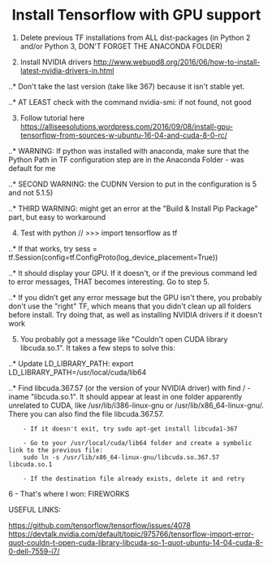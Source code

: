 <h1 style="text-align:center";> Install Tensorflow with GPU support</h1>

1. Delete previous TF installations from ALL dist-packages (in Python 2 and/or Python 3, DON'T FORGET THE ANACONDA FOLDER)


2. Install NVIDIA drivers http://www.webupd8.org/2016/06/how-to-install-latest-nvidia-drivers-in.html

..* Don't take the last version (take like 367) because it isn't stable yet.

..* AT LEAST check with the command nvidia-smi: if not found, not good



3. Follow tutorial here https://alliseesolutions.wordpress.com/2016/09/08/install-gpu-tensorflow-from-sources-w-ubuntu-16-04-and-cuda-8-0-rc/

..* WARNING: If python was installed with anaconda, make sure that the Python Path in TF configuration step are in the Anaconda Folder - was default for me

..* SECOND WARNING: the CUDNN Version to put in the configuration is 5 and not 5.1.5)

..* THIRD WARNING: might get an error at the "Build & Install Pip Package" part, but easy to workaround



4. Test with python // >>> import tensorflow as tf

..* If that works, try sess = tf.Session(config=tf.ConfigProto(log_device_placement=True))
	
..* It should display your GPU. If it doesn't, or if the previous command led to error messages, THAT becomes interesting. Go to step 5.

..* If you didn't get any error message but the GPU isn't there, you probably don't use the "right" TF, which means that you didn't clean up all folders before install. Try doing that, as well as installing NVIDIA drivers if it doesn't work


5. You probably got a message like "Couldn't open CUDA library libcuda.so.1". It takes a few steps to solve this:

..* Update LD_LIBRARY_PATH: export LD_LIBRARY_PATH=/usr/local/cuda/lib64

..* Find libcuda.367.57 (or the version of your NVIDIA driver) with find / -iname 		  "libcuda.so.1". It should appear at least in one folder apparently unrelated to CUDA, like /usr/lib/i386-linux-gnu or /usr/lib/x86_64-linux-gnu/. There you can also find the file libcuda.367.57.

		- If it doesn't exit, try sudo apt-get install libcuda1-367

		- Go to your /usr/local/cuda/lib64 folder and create a symbolic link to the previous file: 
		sudo ln -s /usr/lib/x86_64-linux-gnu/libcuda.so.367.57 libcuda.so.1

		- If the destination file already exists, delete it and retry

6 - That's where I won: FIREWORKS


USEFUL LINKS:

https://github.com/tensorflow/tensorflow/issues/4078
https://devtalk.nvidia.com/default/topic/975766/tensorflow-import-error-quot-couldn-t-open-cuda-library-libcuda-so-1-quot-ubuntu-14-04-cuda-8-0-dell-7559-i7/



